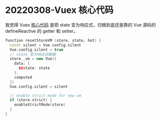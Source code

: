 # 20220308-Vuex 核心代码

我觉得 Vuex [核心代码](https://github.com/vuejs/vuex/blob/3.x/src/store.js#L306) 是把 state 变为响应式，归根到底还是靠的 Vue 源码的 defineReactive 的 getter 和 setter。

```C++
function resetStoreVM (store, state, hot) {
  const silent = Vue.config.silent
  Vue.config.silent = true
  // state 变为响应式数据
  store._vm = new Vue({
    data: {
      $$state: state
    },
    computed
  })
  Vue.config.silent = silent

  // enable strict mode for new vm
  if (store.strict) {
    enableStrictMode(store)
  }
}
```